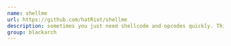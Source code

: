 ```yaml
---
name: shellme
url: https://github.com/hatRiot/shellme
description: sometimes you just need shellcode and opcodes quickly. This essentially just wraps some nasm/objdump calls into a neat script. URL : https://github.com/hatRiot/shellme Groups : blackarch blackarch-exploitation blackarch-automation
group: blackarch
---
```

